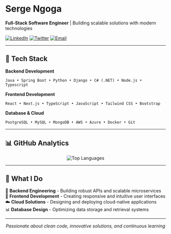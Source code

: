 # Serge Ngoga
**Full-Stack Software Engineer** | Building scalable solutions with modern technologies

[![LinkedIn](https://img.shields.io/badge/LinkedIn-0077B5?style=for-the-badge&logo=linkedin&logoColor=white)](https://linkedin.com/in/Ngoga-serge)
[![Twitter](https://img.shields.io/badge/Twitter-1DA1F2?style=for-the-badge&logo=twitter&logoColor=white)](https://twitter.com/nserge__)
[![Email](https://img.shields.io/badge/Email-D14836?style=for-the-badge&logo=gmail&logoColor=white)](mailto:sergengoga05@gmail.com)

---

## 🚀 Tech Stack

**Backend Development**
```
Java • Spring Boot • Python • Django • C# (.NET) • Node.js • Typescript 
```

**Frontend Development**
```
React • Next.js • TypeScript • JavaScript • Tailwind CSS • Bootstrap 
```

**Database & Cloud**
```
PostgreSQL • MySQL • MongoDB • AWS • Azure • Docker • Git 
```

---

## 📊 GitHub Analytics

<div align="center">

![Top Languages](https://github-readme-stats.vercel.app/api/top-langs/?username=Ngogaserge&layout=compact&theme=dark&hide_border=true&bg_color=0D1117&title_color=58A6FF&langs_count=6)


</div>

<div align="center">
  

</div>

---

## 💼 What I Do

🔧 **Backend Engineering** - Building robust APIs and scalable microservices  
🎨 **Frontend Development** - Creating responsive and intuitive user interfaces  
☁️ **Cloud Solutions** - Designing and deploying cloud-native applications  
📊 **Database Design** - Optimizing data storage and retrieval systems

---

<div align="center">

*Passionate about clean code, innovative solutions, and continuous learning*

</div>
